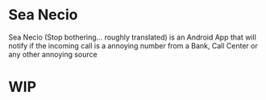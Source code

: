 # Sea Necio
Sea Necio (Stop bothering... roughly translated) is an Android App that will notify if the incoming call is a annoying number from a Bank, Call Center or any other annoying source

# WIP

